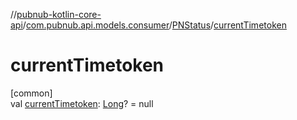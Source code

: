 //[pubnub-kotlin-core-api](../../../index.md)/[com.pubnub.api.models.consumer](../index.md)/[PNStatus](index.md)/[currentTimetoken](current-timetoken.md)

# currentTimetoken

[common]\
val [currentTimetoken](current-timetoken.md): [Long](https://kotlinlang.org/api/core/kotlin-stdlib/kotlin/-long/index.html)? = null
